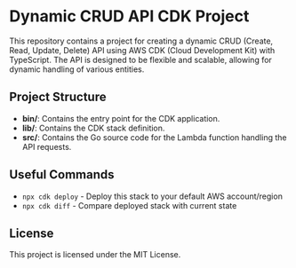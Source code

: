 # Dynamic CRUD API CDK Project

This repository contains a project for creating a dynamic CRUD (Create, Read, Update, Delete) API using AWS CDK (Cloud Development Kit) with TypeScript. The API is designed to be flexible and scalable, allowing for dynamic handling of various entities.

## Project Structure

- **bin/**: Contains the entry point for the CDK application.
- **lib/**: Contains the CDK stack definition.
- **src/**: Contains the Go source code for the Lambda function handling the API requests.

## Useful Commands

- `npx cdk deploy` - Deploy this stack to your default AWS account/region
- `npx cdk diff` - Compare deployed stack with current state

## License

This project is licensed under the MIT License.
